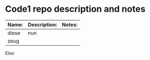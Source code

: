 # Code1 repo description and notes


Name: | Description: | Notes:
----- | ------------ | ------------ |
diese | nun |
zeug ||



Else:
